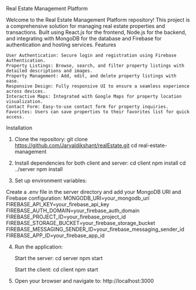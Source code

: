 Real Estate Management Platform

Welcome to the Real Estate Management Platform repository! This project is a comprehensive solution for managing real estate properties and transactions. Built using React.js for the frontend, Node.js for the backend, and integrating with MongoDB for the database and Firebase for authentication and hosting services.
Features

    User Authentication: Secure login and registration using Firebase Authentication.
    Property Listings: Browse, search, and filter property listings with detailed descriptions and images.
    Property Management: Add, edit, and delete property listings with ease.
    Responsive Design: Fully responsive UI to ensure a seamless experience across devices.
    Interactive Maps: Integrated with Google Maps for property location visualization.
    Contact Form: Easy-to-use contact form for property inquiries.
    Favorites: Users can save properties to their favorites list for quick access.


Installation

1. Clone the repository:
    git clone https://github.com/Jaryaldikshant/realEstate.git
cd real-estate-management


2. Install dependencies for both client and server:
cd client
npm install
cd ../server
npm install


3. Set up environment variables:

Create a .env file in the server directory and add your MongoDB URI and Firebase configuration:
MONGODB_URI=your_mongodb_uri
FIREBASE_API_KEY=your_firebase_api_key
FIREBASE_AUTH_DOMAIN=your_firebase_auth_domain
FIREBASE_PROJECT_ID=your_firebase_project_id
FIREBASE_STORAGE_BUCKET=your_firebase_storage_bucket
FIREBASE_MESSAGING_SENDER_ID=your_firebase_messaging_sender_id
FIREBASE_APP_ID=your_firebase_app_id


4. Run the application:

    Start the server:
    cd server
    npm start

    Start the client:
    cd client
    npm start


5. Open your browser and navigate to:
http://localhost:3000







